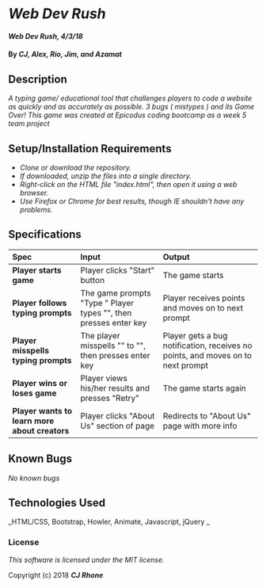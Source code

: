 # _Web Dev Rush_

#### _Web Dev Rush, 4/3/18_

#### By _**CJ, Alex, Rio, Jim, and Azamat**_

## Description

_A typing game/ educational tool that challenges players to code a website as quickly and as accurately as possible. 3 bugs ( mistypes ) and its Game Over! This game was created at Epicodus coding bootcamp as a week 5 team project_

## Setup/Installation Requirements

* _Clone or download the repository._
* _If downloaded, unzip the files into a single directory._
* _Right-click on the HTML file "index.html", then open it using a web browser._
* _Use Firefox or Chrome for best results, though IE shouldn't have any problems._

## Specifications
| Spec | Input | Output |
| :-------------     | :------------- | :------------- |
| **Player starts game** | Player clicks "Start" button | The game starts|
| **Player follows typing prompts** | The game prompts "Type <html>" Player types "<html>", then presses enter key | Player receives points and moves on to next prompt |
| **Player misspells typing prompts**| The player misspells "<html>" to "<Httml>", then presses enter key | Player gets a bug notification, receives no points, and moves on to next prompt |
| **Player wins or loses game**| Player views his/her results and presses "Retry" | The game starts again |
| **Player wants to learn more about creators** | Player clicks "About Us" section of page | Redirects to "About Us" page with more info |



## Known Bugs

_No known bugs_


## Technologies Used

_HTML/CSS, Bootstrap, Howler, Animate, Javascript, jQuery _

### License

*This software is licensed under the MIT license.*

Copyright (c) 2018 **_CJ Rhone_**

